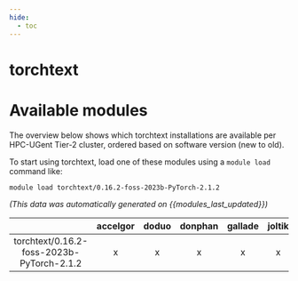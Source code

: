 ```yaml
---
hide:
  - toc
---
```


torchtext
=========

# Available modules


The overview below shows which torchtext installations are available per HPC-UGent Tier-2 cluster, ordered based on software version (new to old).

To start using torchtext, load one of these modules using a `module load` command like:

```shell
module load torchtext/0.16.2-foss-2023b-PyTorch-2.1.2
```

*(This data was automatically generated on {{modules_last_updated}})*  

| |accelgor|doduo|donphan|gallade|joltik|shinx|
| :---: | :---: | :---: | :---: | :---: | :---: | :---: |
|torchtext/0.16.2-foss-2023b-PyTorch-2.1.2|x|x|x|x|x|x|

